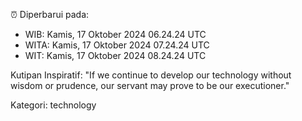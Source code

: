 ⏰ Diperbarui pada:
- WIB: Kamis, 17 Oktober 2024 06.24.24 UTC
- WITA: Kamis, 17 Oktober 2024 07.24.24 UTC
- WIT: Kamis, 17 Oktober 2024 08.24.24 UTC

Kutipan Inspiratif:
"If we continue to develop our technology without wisdom or prudence, our servant may prove to be our executioner."


Kategori: technology


